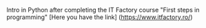 Intro in Python
after completing the IT Factory course "First steps in programming"
[Here you have the link] (https://www.itfactory.ro/)